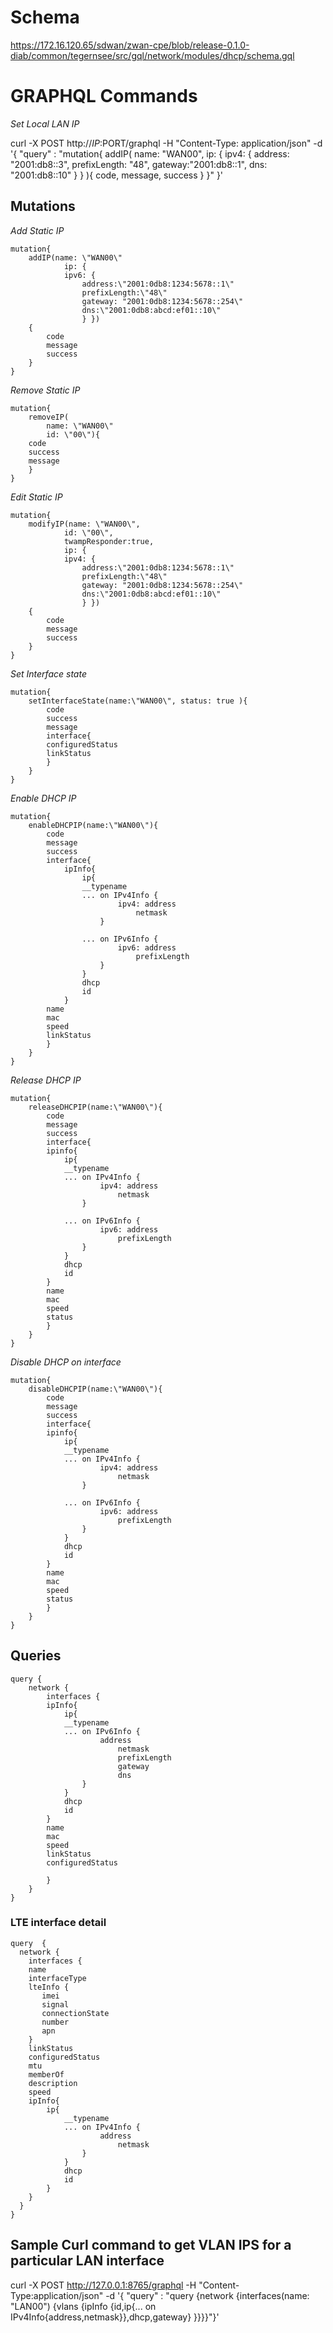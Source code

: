 # Schema

https://172.16.120.65/sdwan/zwan-cpe/blob/release-0.1.0-diab/common/tegernsee/src/gql/network/modules/dhcp/schema.gql

# GRAPHQL Commands

*Set Local LAN IP*

curl -X POST http://$IP:$PORT/graphql -H "Content-Type: application/json"   -d '{ "query" : "mutation{ addIP( name: "WAN00", ip: { ipv4: { address: "2001:db8::3", prefixLength: "48", gateway:"2001:db8::1", dns: "2001:db8::10" } } ){ code, message, success } }" }'


## Mutations

*Add Static IP*

    mutation{
        addIP(name: \"WAN00\"
                ip: { 
                ipv6: {
                    address:\"2001:0db8:1234:5678::1\"
					prefixLength:\"48\"
					gateway: "2001:0db8:1234:5678::254\"
					dns:\"2001:0db8:abcd:ef01::10\"
                    } })
        {
            code
            message
            success
        }
    }

*Remove Static IP*

    mutation{
        removeIP(
            name: \"WAN00\"
            id: \"00\"){
        code
        success
        message
        }
    }
    

*Edit Static IP*

    mutation{
        modifyIP(name: \"WAN00\",
                id: \"00\",
                twampResponder:true,
                ip: { 
                ipv4: {
                    address:\"2001:0db8:1234:5678::1\"
					prefixLength:\"48\"
					gateway: "2001:0db8:1234:5678::254\"
					dns:\"2001:0db8:abcd:ef01::10\"
                    } })
        {
            code
            message
            success
        }
    }

*Set Interface state*

    mutation{
        setInterfaceState(name:\"WAN00\", status: true ){
            code
            success
            message
            interface{
            configuredStatus
            linkStatus
            }
        }
    }

*Enable DHCP IP*

    mutation{
        enableDHCPIP(name:\"WAN00\"){
            code
            message
            success
            interface{
                ipInfo{
                    ip{
                    __typename 
                    ... on IPv4Info {
                            ipv4: address
                                netmask
                        } 
                
                    ... on IPv6Info {
                            ipv6: address
                                prefixLength
                        } 
                    }
                    dhcp
                    id
                }
            name
            mac
            speed
            linkStatus
            }
        }
    }

*Release DHCP IP*

    mutation{
        releaseDHCPIP(name:\"WAN00\"){
            code
            message
            success
            interface{
            ipinfo{
                ip{
                __typename 
                ... on IPv4Info {
                        ipv4: address
                            netmask
                    } 
            
                ... on IPv6Info {
                        ipv6: address
                            prefixLength
                    } 
                }
                dhcp
                id
            }
            name
            mac
            speed
            status
            }
        }
    }

*Disable DHCP on interface*

    mutation{
        disableDHCPIP(name:\"WAN00\"){
            code
            message
            success
            interface{
            ipinfo{
                ip{
                __typename 
                ... on IPv4Info {
                        ipv4: address
                            netmask
                    } 
            
                ... on IPv6Info {
                        ipv6: address
                            prefixLength
                    } 
                }
                dhcp
                id
            }
            name
            mac
            speed
            status
            }
        }
    }

## Queries

    query {
        network {
            interfaces {
            ipInfo{
                ip{
                __typename 
                ... on IPv6Info {
                        address
                            netmask
							prefixLength
							gateway
							dns
                    } 
                }
                dhcp
                id
            }
            name
            mac
            speed
            linkStatus
            configuredStatus
            
            }
        }
    }

### LTE interface detail

    query  {
      network {
        interfaces {
        name
        interfaceType
        lteInfo {
           imei
           signal
           connectionState
           number
           apn
        }
        linkStatus
      	configuredStatus
        mtu
        memberOf
    	description
        speed
    	ipInfo{
            ip{
                __typename 
                ... on IPv4Info {
                        address
                            netmask
                    } 
                }
                dhcp
                id
            } 
        }
      }
    }
    
## Sample Curl command to get VLAN IPS for a particular LAN interface
    
curl -X POST http://127.0.0.1:8765/graphql -H "Content-Type:application/json" -d '{ "query" : "query {network {interfaces(name: \"LAN00\") {vlans {ipInfo {id,ip{... on IPv4Info{address,netmask}},dhcp,gateway} }}}}"}'